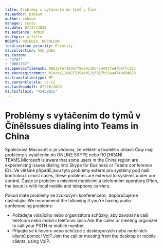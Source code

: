 ```yaml
---
title: Problémy s vytáčením do týmů v Číně
ms.author: pebaum
author: pebaum
manager: scotv
ms.date: 07/24/2020
ms.audience: Admin
ms.topic: article
ROBOTS: NOINDEX, NOFOLLOW
localization_priority: Priority
ms.collection: Adm_O365
ms.custom:
- "3787"
- "9001707"
ms.openlocfilehash: 08625fe710da7f8e24c10c414d97fed7b6ffc355
ms.sourcegitcommit: b10cea11b4975354b91193327b58aa4740d34833
ms.translationtype: MT
ms.contentlocale: cs-CZ
ms.lasthandoff: 07/28/2020
ms.locfileid: "45438815"
---
```

# <a name="issues-dialing-into-teams-in-china"></a><span data-ttu-id="79181-102">Problémy s vytáčením do týmů v Číně</span><span class="sxs-lookup"><span data-stu-id="79181-102">Issues dialing into Teams in China</span></span>

<span data-ttu-id="79181-103">Společnost Microsoft si je vědoma, že někteří uživatelé v oblasti Číny mají problémy s vytáčením do ONLINE SKYPE nebo ROZHRANÍ TEAMS.</span><span class="sxs-lookup"><span data-stu-id="79181-103">Microsoft is aware that some users in the China region are experiencing issues dialing into Skype for Business or Teams conference IDs.</span></span> <span data-ttu-id="79181-104">Ve většině případů jsou tyto problémy externí pro systémy pod naší kontrolou.</span><span class="sxs-lookup"><span data-stu-id="79181-104">In most cases, these problems are external to systems under our control.</span></span> <span data-ttu-id="79181-105">Často je problém s místními mobilními a telefonními operátory.</span><span class="sxs-lookup"><span data-stu-id="79181-105">Often, the issue is with local mobile and telephony carriers.</span></span>

<span data-ttu-id="79181-106">Pokud máte problémy se zvukovými konferencemi, doporučujeme následující:</span><span class="sxs-lookup"><span data-stu-id="79181-106">We recommend the following if you're having audio conferencing problems:</span></span>

-   <span data-ttu-id="79181-107">Požádejte volajícího nebo organizátora schůzky, aby zavolal na vaši telefonní nebo mobilní telefonní číslo.</span><span class="sxs-lookup"><span data-stu-id="79181-107">Ask the caller or meeting organizer to call your PSTN or mobile number.</span></span>
-   <span data-ttu-id="79181-108">Připojte se k hovoru nebo schůzce z desktopových nebo mobilních klientů pomocí VoIP.</span><span class="sxs-lookup"><span data-stu-id="79181-108">Join the call or meeting from the desktop or mobile clients, using VoIP.</span></span>